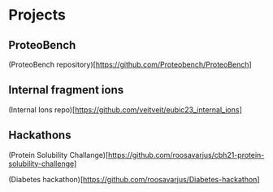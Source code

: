 # Projects

## ProteoBench

(ProteoBench repository)[https://github.com/Proteobench/ProteoBench] 

## Internal fragment ions 

(Internal Ions repo)[https://github.com/veitveit/eubic23_internal_ions]

## Hackathons 

(Protein Solubility Challange)[https://github.com/roosavarjus/cbh21-protein-solubility-challenge] 

(Diabetes hackathon)[https://github.com/roosavarjus/Diabetes-hackathon]

